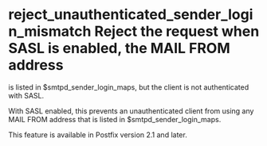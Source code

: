 # reject_unauthenticated_sender_login_mismatch  Reject the request when SASL is enabled, the MAIL FROM address
is listed in $smtpd_sender_login_maps, but the client is not
authenticated with SASL.

With SASL enabled, this prevents an unauthenticated client from
using any MAIL FROM address that is listed in $smtpd_sender_login_maps.

This feature is available in Postfix version 2.1 and later.